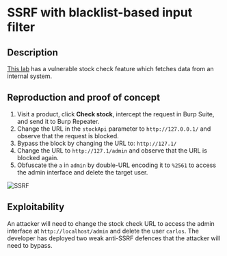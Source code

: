 # SSRF with blacklist-based input filter

## Description

[This lab](https://portswigger.net/web-security/ssrf/lab-ssrf-with-blacklist-filter) has a vulnerable stock check feature which fetches data from an internal system.

## Reproduction and proof of concept

1. Visit a product, click **Check stock**, intercept the request in Burp Suite, and send it to Burp Repeater.
2. Change the URL in the ``stockApi`` parameter to ``http://127.0.0.1/`` and observe that the request is blocked.
3. Bypass the block by changing the URL to: ``http://127.1/``
4. Change the URL to ``http://127.1/admin`` and observe that the URL is blocked again.
5. Obfuscate the `a` in `admin` by double-URL encoding it to ``%2561`` to access the admin interface and delete the target user.

![SSRF](/_static/images/ssrf6.png)

## Exploitability

An attacker will need to change the stock check URL to access the admin interface at `http://localhost/admin` and delete the user `carlos`. The developer has deployed two weak anti-SSRF defences that the attacker will need to bypass. 
